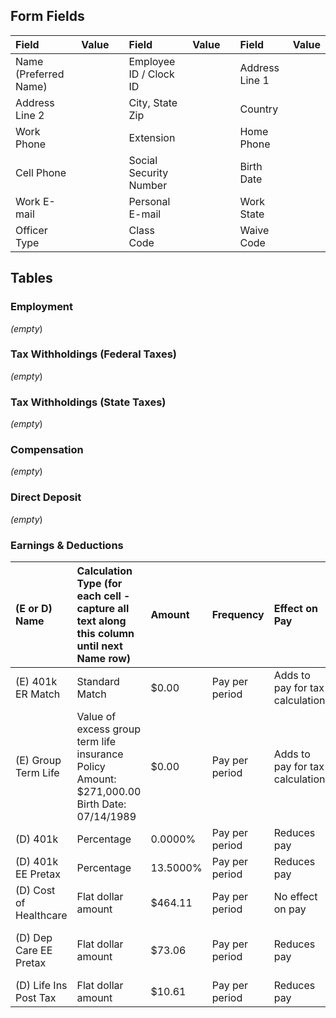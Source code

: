 ## Form Fields
| Field                 | Value   |     | Field                  | Value    |      | Field          | Value     |
|:----------------------|:--------|:----|:-----------------------|:---------|:-----|:---------------|:----------|
| Name (Preferred Name) |         |     | Employee ID / Clock ID |          |      | Address Line 1 |           |
| Address Line 2        |         |     | City, State Zip        |          |      | Country        |           |
| Work Phone            |         |     | Extension              |          |      | Home Phone     |           |
| Cell Phone            |         |     | Social Security Number |          |      | Birth Date     |           |
| Work E-mail           |         |     | Personal E-mail        |          |      | Work State     |           |
| Officer Type          |         |     | Class Code             |          |      | Waive Code     |           |

## Tables

### Employment
_(empty_)

### Tax Withholdings (Federal Taxes)
_(empty_)

### Tax Withholdings (State Taxes)
_(empty_)

### Compensation
_(empty_)

### Direct Deposit
_(empty_)

### Earnings & Deductions
| (E or D) Name          | Calculation Type (for each cell - capture all text along this column until next Name row)   | Amount   | Frequency      | Effect on Pay                   | Check Limit                                | Bank Account   |
|:-----------------------|:--------------------------------------------------------------------------------------------|:---------|:---------------|:--------------------------------|:-------------------------------------------|:---------------|
| (E) 401k ER Match      | Standard Match                                                                              | $0.00    | Pay per period | Adds to pay for tax calculation |                                            |                |
| (E) Group Term Life    | Value of excess group term life insurance Policy Amount: $271,000.00 Birth Date: 07/14/1989 | $0.00    | Pay per period | Adds to pay for tax calculation |                                            |                |
| (D) 401k               | Percentage                                                                                  | 0.0000%  | Pay per period | Reduces pay                     |                                            |                |
| (D) 401k EE Pretax     | Percentage                                                                                  | 13.5000% | Pay per period | Reduces pay                     |                                            |                |
| (D) Cost of Healthcare | Flat dollar amount                                                                          | $464.11  | Pay per period | No effect on pay                |                                            |                |
| (D) Dep Care EE Pretax | Flat dollar amount                                                                          | $73.06   | Pay per period | Reduces pay                     | Stop when an amount is reached. $1,534.26. |                |
| (D) Life Ins Post Tax  | Flat dollar amount                                                                          | $10.61   | Pay per period | Reduces pay                     |                                            |                |